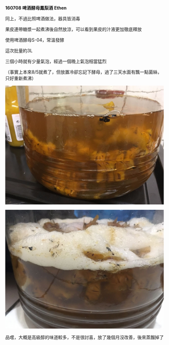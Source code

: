 **160708 啤酒酵母鳳梨酒 Ethen**

同上，不過比照啤酒做法，器具皆消毒

果皮連帶糖漿一起煮沸後自然放涼，可以看到果皮的汁液更加徹底釋放

使用啤酒酵母S-04，常溫發酵

這次批量約3L

三個小時就有少量氣泡，經過一個晚上氣泡相當猛烈

（事實上本來8/5就煮了，但放置冷卻忘記下酵母，過了三天水面有飄一點菌絲，只好重新煮沸）

![](../img/test24.jpg)

![](../img/test25.jpg)

品嚐，大概是高級醇的味道較多，不是很討喜，放了幾個月沒改善，後來蒸餾掉了
